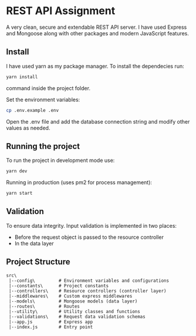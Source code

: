 # REST API Assignment

A very clean, secure and extendable REST API server. I have used Express and Mongoose along with other packages and modern JavaScript features.

## Install
I have used yarn as my package manager. To install the dependecies run:

```bash
yarn install
```

command inside the project folder.

Set the environment variables:

```bash
cp .env.example .env
```

Open the .env file and add the database connection string and modify other values as needed.

## Running the project
To run the project in development mode use:

```bash
yarn dev
```

Running in production (uses pm2 for process management):

```bash
yarn start
```

## Validation
To ensure data integrity. Input validation is implemented in two places:

* Before the request object is passed to the resource controller
* In the data layer

## Project Structure
```
src\
 |--config\         # Environment variables and configurations
 |--constants\      # Project constants
 |--controllers\    # Resource controllers (controller layer)
 |--middlewares\    # Custom express middlewares
 |--models\         # Mongoose models (data layer)
 |--routes\         # Routes
 |--utility\        # Utility classes and functions
 |--validations\    # Request data validation schemas
 |--app.js          # Express app
 |--index.js        # Entry point
 ```